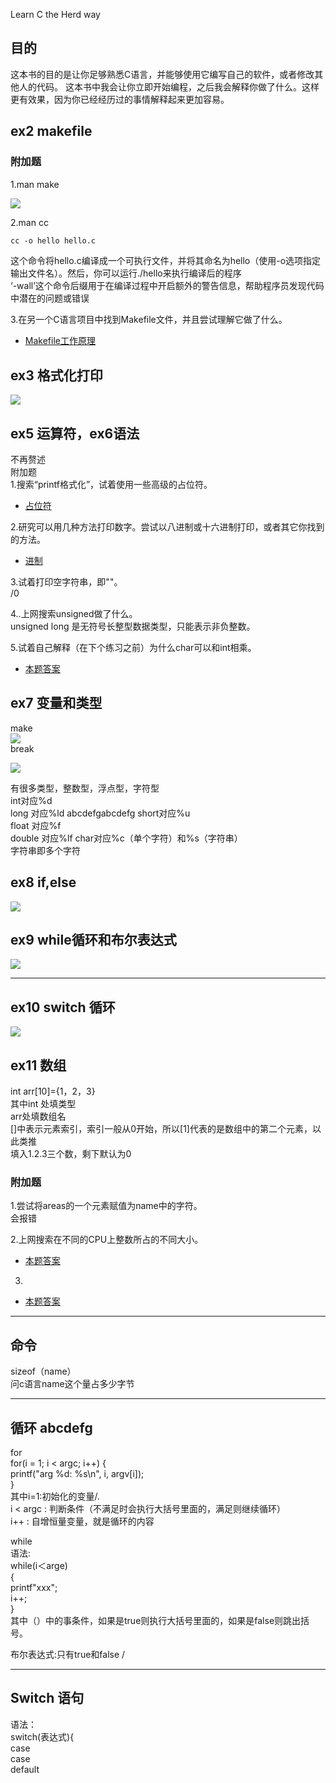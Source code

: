 Learn C the Herd way  

## 目的  
这本书的目的是让你足够熟悉C语言，并能够使用它编写自己的软件，或者修改其他人的代码。
这本书中我会让你立即开始编程，之后我会解释你做了什么。这样更有效果，因为你已经经历过的事情解释起来更加容易。  
	
	
## ex2 makefile  
### 附加题  
1.man make 
	
![](./10.png)
	
	
2.man cc
	
~~~html
cc -o hello hello.c   
~~~

这个命令将hello.c编译成一个可执行文件，并将其命名为hello（使用-o选项指定输出文件名）。然后，你可以运行./hello来执行编译后的程序  
‘-wall’这个命令后缀用于在编译过程中开启额外的警告信息，帮助程序员发现代码中潜在的问题或错误  
	
	
3.在另一个C语言项目中找到Makefile文件，并且尝试理解它做了什么。  
- [Makefile工作原理](https://aptx4869-conan.github.io/zzp-blog/sundries/makefile/)
	
	

## ex3 格式化打印  
![](./4.png)  
	
## ex5 运算符，ex6语法    
不再赘述  
附加题  
1.搜索“printf格式化”，试着使用一些高级的占位符。  
- [占位符](https://aptx4869-conan.github.io/zzp-blog/sundries/placeholder/)  
	

2.研究可以用几种方法打印数字。尝试以八进制或十六进制打印，或者其它你找到的方法。  
- [进制](https://aptx4869-conan.github.io/zzp-blog/sundries/1/)  
	

3.试着打印空字符串，即""。  
/0  
	
4..上网搜索unsigned做了什么。  
unsigned long 是无符号长整型数据类型，只能表示非负整数。  
	
5.试着自己解释（在下个练习之前）为什么char可以和int相乘。  
- [本题答案](https://aptx4869-conan.github.io/zzp-blog/sundries/2/)  
	

## ex7 变量和类型  
make  
![](./5.png)  
break  
	
![](./6.png)  
	
有很多类型，整数型，浮点型，字符型  
int对应%d  
long 对应%ld  abcdefgabcdefg
short对应%u  
float 对应%f  
double 对应%lf 
char对应%c（单个字符）和%s（字符串）  
字符串即多个字符  
	
	
## ex8 if,else  

![](./7.jpg)
	
	
	
## ex9 while循环和布尔表达式  

![](./8.png)
	
***
## ex10 switch 循环  

![](./9.png)
	
	
## ex11 数组  

int arr[10]={1，2，3}  
其中int 处填类型  
arr处填数组名  
[]中表示元素索引，索引一般从0开始，所以[1]代表的是数组中的第二个元素，以此类推  
填入1.2.3三个数，剩下默认为0  
	
### 附加题  
1.尝试将areas的一个元素赋值为name中的字符。  
会报错  
	
2.上网搜索在不同的CPU上整数所占的不同大小。  
- [本题答案](https://aptx4869-conan.github.io/zzp-blog/sundries/3/)
	
3.
- [本题答案](https://aptx4869-conan.github.io/zzp-blog/sundries/4/)



***
## 命令  
sizeof（name）  
问c语言name这个量占多少字节  
	
***
## 循环  abcdefg
for  
for(i = 1; i < argc; i++) {  
printf("arg %d: %s\n", i, argv[i]);     
}    
其中i=1:初始化的变量/.  
i < argc : 判断条件（不满足时会执行大括号里面的，满足则继续循环）  
i++ : 自增恒量变量，就是循环的内容  
	
while  
语法:  
while(i＜arge)  
{  
printf"xxx";  
i++;  
}  
其中（）中的事条件，如果是true则执行大括号里面的，如果是false则跳出括号。  
	
布尔表达式:只有true和false
	/

***
## Switch 语句  
语法：  
switch(表达式){  
case   
case  
default  
